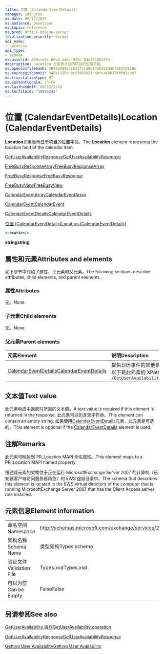 ```yaml
---
title: 位置 (CalendarEventDetails)
manager: sethgros
ms.date: 09/17/2015
ms.audience: Developer
ms.topic: reference
ms.prod: office-online-server
localization_priority: Normal
api_name:
- Location
api_type:
- schema
ms.assetid: 883cce6e-66b8-4dbc-935c-83ef5100a953
description: Location 元素表示日历项目的位置字段。
ms.openlocfilehash: 3678bd94851633fcca9817c020106670b57d110c
ms.sourcegitcommit: 34041125dc8c5f993b21cebfc4f8b72f0fd2cb6f
ms.translationtype: MT
ms.contentlocale: zh-CN
ms.lasthandoff: 06/25/2018
ms.locfileid: "19826245"
---
```

# <a name="location-calendareventdetails"></a><span data-ttu-id="f4724-103">位置 (CalendarEventDetails)</span><span class="sxs-lookup"><span data-stu-id="f4724-103">Location (CalendarEventDetails)</span></span>

<span data-ttu-id="f4724-104">**Location**元素表示日历项目的位置字段。</span><span class="sxs-lookup"><span data-stu-id="f4724-104">The **Location** element represents the location field of the calendar item.</span></span> 
  
[<span data-ttu-id="f4724-105">GetUserAvailabilityResponse</span><span class="sxs-lookup"><span data-stu-id="f4724-105">GetUserAvailabilityResponse</span></span>](getuseravailabilityresponse.md)
  
[<span data-ttu-id="f4724-106">FreeBusyResponseArray</span><span class="sxs-lookup"><span data-stu-id="f4724-106">FreeBusyResponseArray</span></span>](freebusyresponsearray.md)
  
[<span data-ttu-id="f4724-107">FreeBusyResponse</span><span class="sxs-lookup"><span data-stu-id="f4724-107">FreeBusyResponse</span></span>](freebusyresponse.md)
  
[<span data-ttu-id="f4724-108">FreeBusyView</span><span class="sxs-lookup"><span data-stu-id="f4724-108">FreeBusyView</span></span>](freebusyview.md)
  
[<span data-ttu-id="f4724-109">CalendarEventArray</span><span class="sxs-lookup"><span data-stu-id="f4724-109">CalendarEventArray</span></span>](calendareventarray.md)
  
[<span data-ttu-id="f4724-110">CalendarEvent</span><span class="sxs-lookup"><span data-stu-id="f4724-110">CalendarEvent</span></span>](calendarevent.md)
  
[<span data-ttu-id="f4724-111">CalendarEventDetails</span><span class="sxs-lookup"><span data-stu-id="f4724-111">CalendarEventDetails</span></span>](calendareventdetails.md)
  
[<span data-ttu-id="f4724-112">位置 (CalendarEventDetails)</span><span class="sxs-lookup"><span data-stu-id="f4724-112">Location (CalendarEventDetails)</span></span>](location-calendareventdetails.md)
  
```xml
<Location/>
```

 <span data-ttu-id="f4724-113">**string**</span><span class="sxs-lookup"><span data-stu-id="f4724-113">**string**</span></span>
## <a name="attributes-and-elements"></a><span data-ttu-id="f4724-114">属性和元素</span><span class="sxs-lookup"><span data-stu-id="f4724-114">Attributes and elements</span></span>

<span data-ttu-id="f4724-115">如下章节中介绍了属性、子元素和父元素。</span><span class="sxs-lookup"><span data-stu-id="f4724-115">The following sections describe attributes, child elements, and parent elements.</span></span>
  
### <a name="attributes"></a><span data-ttu-id="f4724-116">属性</span><span class="sxs-lookup"><span data-stu-id="f4724-116">Attributes</span></span>

<span data-ttu-id="f4724-117">无。</span><span class="sxs-lookup"><span data-stu-id="f4724-117">None.</span></span>
  
### <a name="child-elements"></a><span data-ttu-id="f4724-118">子元素</span><span class="sxs-lookup"><span data-stu-id="f4724-118">Child elements</span></span>

<span data-ttu-id="f4724-119">无。</span><span class="sxs-lookup"><span data-stu-id="f4724-119">None.</span></span>
  
### <a name="parent-elements"></a><span data-ttu-id="f4724-120">父元素</span><span class="sxs-lookup"><span data-stu-id="f4724-120">Parent elements</span></span>

|<span data-ttu-id="f4724-121">**元素**</span><span class="sxs-lookup"><span data-stu-id="f4724-121">**Element**</span></span>|<span data-ttu-id="f4724-122">**说明**</span><span class="sxs-lookup"><span data-stu-id="f4724-122">**Description**</span></span>|
|:-----|:-----|
|[<span data-ttu-id="f4724-123">CalendarEventDetails</span><span class="sxs-lookup"><span data-stu-id="f4724-123">CalendarEventDetails</span></span>](calendareventdetails.md) <br/> |<span data-ttu-id="f4724-124">提供日历事件的其他信息。</span><span class="sxs-lookup"><span data-stu-id="f4724-124">Provides additional information for a calendar event.</span></span>  <br/> <span data-ttu-id="f4724-125">以下是此元素的 XPath 表达式：</span><span class="sxs-lookup"><span data-stu-id="f4724-125">The following is the XPath expression to this element:</span></span>  <br/>  `/GetUserAvailabilityResponse/FreeBusyResponseArray/FreeBusyResponse/FreeBusyView/CalendarEventArray/CalendarEvent[i]/CalendarEventDetails` <br/> |
   
## <a name="text-value"></a><span data-ttu-id="f4724-126">文本值</span><span class="sxs-lookup"><span data-stu-id="f4724-126">Text value</span></span>

<span data-ttu-id="f4724-127">此元素响应中返回时所需的文本值。</span><span class="sxs-lookup"><span data-stu-id="f4724-127">A text value is required if this element is returned in the response.</span></span> <span data-ttu-id="f4724-128">此元素可以包含空字符串。</span><span class="sxs-lookup"><span data-stu-id="f4724-128">This element can contain an empty string.</span></span> <span data-ttu-id="f4724-129">如果使用[CalendarEventDetails](calendareventdetails.md)元素，此元素是可选的。</span><span class="sxs-lookup"><span data-stu-id="f4724-129">This element is optional if the [CalendarEventDetails](calendareventdetails.md) element is used.</span></span> 
  
## <a name="remarks"></a><span data-ttu-id="f4724-130">注解</span><span class="sxs-lookup"><span data-stu-id="f4724-130">Remarks</span></span>

<span data-ttu-id="f4724-131">此元素可映射到 PR_Location MAPI 命名属性。</span><span class="sxs-lookup"><span data-stu-id="f4724-131">This element maps to a PR_Location MAPI named property.</span></span>
  
<span data-ttu-id="f4724-132">描述此元素的架构位于正在运行 MicrosoftExchange Server 2007 的计算机（已安装客户端访问服务器角色）的 EWS 虚拟目录中。</span><span class="sxs-lookup"><span data-stu-id="f4724-132">The schema that describes this element is located in the EWS virtual directory of the computer that is running MicrosoftExchange Server 2007 that has the Client Access server role installed.</span></span>
  
## <a name="element-information"></a><span data-ttu-id="f4724-133">元素信息</span><span class="sxs-lookup"><span data-stu-id="f4724-133">Element information</span></span>

|||
|:-----|:-----|
|<span data-ttu-id="f4724-134">命名空间</span><span class="sxs-lookup"><span data-stu-id="f4724-134">Namespace</span></span>  <br/> |http://schemas.microsoft.com/exchange/services/2006/types  <br/> |
|<span data-ttu-id="f4724-135">架构名称</span><span class="sxs-lookup"><span data-stu-id="f4724-135">Schema Name</span></span>  <br/> |<span data-ttu-id="f4724-136">类型架构</span><span class="sxs-lookup"><span data-stu-id="f4724-136">Types schema</span></span>  <br/> |
|<span data-ttu-id="f4724-137">验证文件</span><span class="sxs-lookup"><span data-stu-id="f4724-137">Validation File</span></span>  <br/> |<span data-ttu-id="f4724-138">Types.xsd</span><span class="sxs-lookup"><span data-stu-id="f4724-138">Types.xsd</span></span>  <br/> |
|<span data-ttu-id="f4724-139">可以为空</span><span class="sxs-lookup"><span data-stu-id="f4724-139">Can be Empty</span></span>  <br/> |<span data-ttu-id="f4724-140">False</span><span class="sxs-lookup"><span data-stu-id="f4724-140">False</span></span>  <br/> |
   
## <a name="see-also"></a><span data-ttu-id="f4724-141">另请参阅</span><span class="sxs-lookup"><span data-stu-id="f4724-141">See also</span></span>



[<span data-ttu-id="f4724-142">GetUserAvailability 操作</span><span class="sxs-lookup"><span data-stu-id="f4724-142">GetUserAvailability operation</span></span>](getuseravailability-operation.md)
  
[<span data-ttu-id="f4724-143">GetUserAvailabilityResponse</span><span class="sxs-lookup"><span data-stu-id="f4724-143">GetUserAvailabilityResponse</span></span>](getuseravailabilityresponse.md)


[<span data-ttu-id="f4724-144">Getting User Availability</span><span class="sxs-lookup"><span data-stu-id="f4724-144">Getting User Availability</span></span>](http://msdn.microsoft.com/library/d4133fcb-9b0f-4e6b-aadf-a389da83516a%28Office.15%29.aspx)

